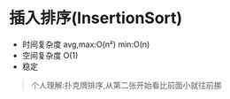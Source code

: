 # 插入排序(InsertionSort)

- 时间复杂度 avg,max:O(n²)  min:O(n)
- 空间复杂度 O(1)
- 稳定

> 个人理解:扑克牌排序,从第二张开始看比前面小就往前挪
